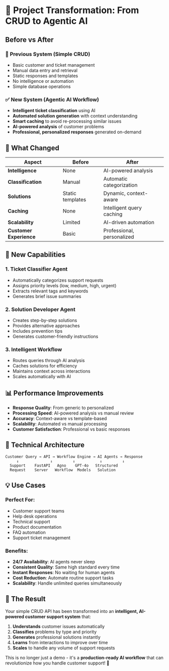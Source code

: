 # 🔄 Project Transformation: From CRUD to Agentic AI

## Before vs After

### 🚫 **Previous System (Simple CRUD)**
- Basic customer and ticket management
- Manual data entry and retrieval
- Static responses and templates
- No intelligence or automation
- Simple database operations

### ✅ **New System (Agentic AI Workflow)**
- **Intelligent ticket classification** using AI
- **Automated solution generation** with context understanding
- **Smart caching** to avoid re-processing similar issues
- **AI-powered analysis** of customer problems
- **Professional, personalized responses** generated on-demand

## 🎯 **What Changed**

| Aspect | Before | After |
|--------|--------|-------|
| **Intelligence** | None | AI-powered analysis |
| **Classification** | Manual | Automatic categorization |
| **Solutions** | Static templates | Dynamic, context-aware |
| **Caching** | None | Intelligent query caching |
| **Scalability** | Limited | AI-driven automation |
| **Customer Experience** | Basic | Professional, personalized |

## 🚀 **New Capabilities**

### 1. **Ticket Classifier Agent**
- Automatically categorizes support requests
- Assigns priority levels (low, medium, high, urgent)
- Extracts relevant tags and keywords
- Generates brief issue summaries

### 2. **Solution Developer Agent**
- Creates step-by-step solutions
- Provides alternative approaches
- Includes prevention tips
- Generates customer-friendly instructions

### 3. **Intelligent Workflow**
- Routes queries through AI analysis
- Caches solutions for efficiency
- Maintains context across interactions
- Scales automatically with AI

## 📊 **Performance Improvements**

- **Response Quality**: From generic to personalized
- **Processing Speed**: AI-powered analysis vs manual review
- **Accuracy**: Context-aware vs template-based
- **Scalability**: Automated vs manual processing
- **Customer Satisfaction**: Professional vs basic responses

## 🔧 **Technical Architecture**

```
Customer Query → API → Workflow Engine → AI Agents → Response
     ↓              ↓         ↓           ↓         ↓
  Support    FastAPI   Agno    GPT-4o   Structured
  Request    Server   Workflow  Models   Solution
```

## 💡 **Use Cases**

### **Perfect For:**
- Customer support teams
- Help desk operations
- Technical support
- Product documentation
- FAQ automation
- Support ticket management

### **Benefits:**
- **24/7 Availability**: AI agents never sleep
- **Consistent Quality**: Same high standard every time
- **Instant Responses**: No waiting for human agents
- **Cost Reduction**: Automate routine support tasks
- **Scalability**: Handle unlimited queries simultaneously

## 🎉 **The Result**

Your simple CRUD API has been transformed into an **intelligent, AI-powered customer support system** that:

1. **Understands** customer issues automatically
2. **Classifies** problems by type and priority
3. **Generates** professional solutions instantly
4. **Learns** from interactions to improve over time
5. **Scales** to handle any volume of support requests

This is no longer just a demo - it's a **production-ready AI workflow** that can revolutionize how you handle customer support! 🚀
